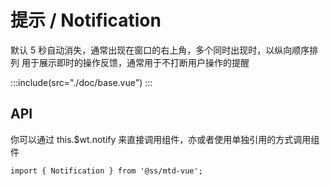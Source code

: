 # 提示 / Notification

<span>默认 5 秒自动消失，通常出现在窗口的右上角，多个同时出现时，以纵向顺序排列
用于展示即时的操作反馈，通常用于不打断用户操作的提醒</span>

:::include(src="./doc/base.vue")
:::

## API

你可以通过 this.$wt.notify 来直接调用组件，亦或者使用单独引用的方式调用组件

```
import { Notification } from '@ss/mtd-vue';
```

<api-doc name="Notification" :doc="require('./api.json')"></api-doc>
